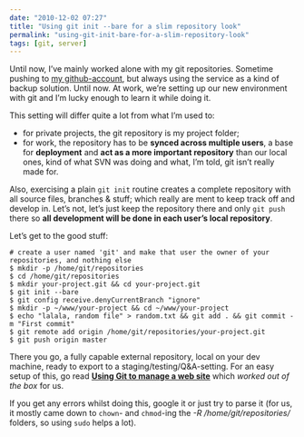 ```yaml
---
date: "2010-12-02 07:27"
title: "Using git init --bare for a slim repository look"
permalink: "using-git-init-bare-for-a-slim-repository-look"
tags: [git, server]
---
```


Until now, I’ve mainly worked alone with my git repositories. Sometime pushing to <a href="https://github.com/chelmertz">my github-account</a>, but always using the service as a kind of backup solution. Until now. At work, we’re setting up our new environment with git and I’m lucky enough to learn it while doing it.

This setting will differ quite a lot from what I’m used to:
<ul>
	<li>for private projects, the git repository is my project folder;</li>
	<li>for work, the repository has to be <strong>synced across multiple users</strong>, a base for <strong>deployment</strong> and <strong>act as a more important repository</strong> than our local ones, kind of what SVN was doing and what, I’m told, git isn’t really made for.</li>
</ul>
Also, exercising a plain <code>git init</code> routine creates a complete repository with all source files, branches &amp; stuff; which really are ment to keep track off and develop in. Let’s not, let’s just keep the repository there and only <code>git push</code> there so <strong>all development will be done in each user’s local repository</strong>.

Let’s get to the good stuff:

```
# create a user named 'git' and make that user the owner of your repositories, and nothing else
$ mkdir -p /home/git/repositories
$ cd /home/git/repositories
$ mkdir your-project.git && cd your-project.git
$ git init --bare
$ git config receive.denyCurrentBranch "ignore"
$ mkdir -p ~/www/your-project && cd ~/www/your-project
$ echo "lalala, random file" > random.txt && git add . && git commit -m "First commit"
$ git remote add origin /home/git/repositories/your-project.git
$ git push origin master
```

There you go, a fully capable external repository, local on your dev machine, ready to export to a staging/testing/Q&amp;A-setting. For an easy setup of this, go read <strong><a href="http://toroid.org/ams/git-website-howto">Using Git to manage a web site</a></strong> which <em>worked out of the box</em> for us.

If you get any errors whilst doing this, google it or just try to parse it (for us, it mostly came down to <code>chown</code>- and <code>chmod</code>-ing the <em>-R /home/git/repositories/</em> folders, so using <code>sudo</code> helps a lot).
